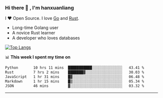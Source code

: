 ### Hi there 👋 , I'm hanxuanliang

<!--
**hanxuanliang/hanxuanliang** is a ✨ _special_ ✨ repository because its `README.md` (this file) appears on your GitHub profile.

Here are some ideas to get you started:

- 🔭 I’m currently working on ...
- 🌱 I’m currently learning ...
- 👯 I’m looking to collaborate on ...
- 🤔 I’m looking for help with ...
- 💬 Ask me about ...
- 📫 How to reach me: ...
- 😄 Pronouns: ...
- ⚡ Fun fact: ...
-->
I ❤ Open Source. I love [Go](https://golang.org) and [Rust](https://www.rust-lang.org/zh-CN/).

* Long-time Golang user
* A novice Rust learner
* A developer who loves databases

[![Top Langs](https://github-readme-stats.vercel.app/api?username=hanxuanliang&show_icons=true&count_private=true&line_height=40)](https://github.com/anuraghazra/github-readme-stats)

📊 **This week I spent my time on**
<!--START_SECTION:waka-->

```txt
Python       10 hrs 11 mins  ███████████░░░░░░░░░░░░░░   43.41 %
Rust         7 hrs 2 mins    ███████▓░░░░░░░░░░░░░░░░░   30.03 %
JavaScript   1 hr 31 mins    █▓░░░░░░░░░░░░░░░░░░░░░░░   06.48 %
Markdown     1 hr 15 mins    █▒░░░░░░░░░░░░░░░░░░░░░░░   05.34 %
JSON         46 mins         ▓░░░░░░░░░░░░░░░░░░░░░░░░   03.32 %
```

<!--END_SECTION:waka-->

***
